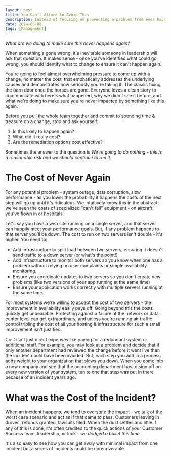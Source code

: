 ```yaml
---
layout: post
title: You Can't Afford to Avoid This
description: Instead of focusing on preventing a problem from ever happening again, recognize when it's a reasonable risk you're running so you can succeed.
date: 2024-06-08
tags: [Management]
---
```


_What are we doing to make sure this never happens again?_

When something's gone wrong, it's inevitable someone in leadership will ask that question.  It makes sense - once you've identified what could go wrong, you should identify what to change to ensure it can't happen again.

You're going to feel almost overwhelming pressure to come up with a change, no matter the cost, that emphatically addresses the underlying causes and demonstrates how seriously you're taking it.  The classic fixing the barn door once the horses are gone.  Everyone loves a clean story to communicate with here's what happened, why we didn't see it before, and what we're doing to make sure you're never impacted by something like this again.  

Before you pull the whole team together and commit to spending time & treasure on a change, stop and ask yourself:

1. Is this likely to happen again?
2. What did it really cost?
3. Are the remediation options cost effective?

Sometimes the answer to the question is _We're going to do nothing - this is a reasonable risk and we should continue to run it._

# The Cost of Never Again

For any potential problem - system outage, data corruption, slow performance - as you lower the probability it happens the costs of the next step will go up until it's ridiculous.  We intuitively know this in the abstract: we've seen the costs of specialized "can't fail" equipment - on aircraft you've flown in or hospitals.  

Let's say you have a web site running on a single server, and that server can happily meet your performance goals.  But, if any problem happens to that server you'll be down.  The cost to run on two servers isn't double - it's higher.  You need to:

* Add infrastructure to split load between two servers, ensuring it doesn't send traffic to a down server (or what's the point!)
* Add infrastructure to monitor both servers so you know when one has a problem without relying on user complaints or simple availability monitoring.
* Ensure you coordinate updates to two servers so you don't create new problems (like two versions of your app running at the same time)
* Ensure your application works correctly with multiple servers running at the same time.

For most systems we're willing to accept the cost of two servers - the improvement in availability easily pays off.  Going beyond this the costs quickly get unbearable: Protecting against a failure at the network or data center level can get extraordinary, and unless you're running air traffic control tripling the cost of all your hosting & infrastructure for such a small improvement isn't justified.

Cost isn't just direct expenses like paying for a redundant system or additional staff.  For example, you may look at a problem and decide that if only another department had reviewed the change before it went live then the incident could have been avoided.  But, each step you add in a process adds weight to your organization that slows you down.  When you come into a new company and see that the accounting department has to sign off on every new version of your system, ten to one that step was put in there because of an incident years ago.

# What was the Cost of the Incident?

When an incident happens, we tend to overstate the impact - we talk of the worst case scenario and act as if that came to pass.  Customers leaving in droves, refunds granted, lawsuits filed.  When the dust settles and little if any of this is done, it's often credited to the quick actions of your Customer Success team, leadership, or luck - _we dodged a bullet this time._

It's also easy to see how you can get away with minimal impact from one incident but a series of incidents could be unrecoverable.  